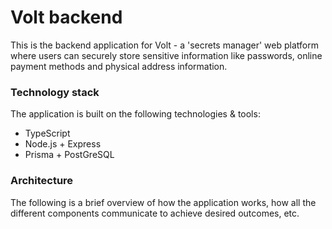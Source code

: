 # Volt backend

This is the backend application for Volt - a 'secrets manager' web platform where users can securely store sensitive
information like passwords, online payment methods and physical address information. 

### Technology stack
The application is built on the following technologies & tools:
- TypeScript
- Node.js + Express
- Prisma + PostGreSQL

### Architecture
The following is a brief overview of how the application works, how all the different components communicate to 
achieve desired outcomes, etc.
